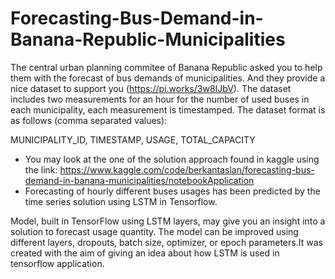 # Forecasting-Bus-Demand-in-Banana-Republic-Municipalities
The central urban planning commitee of Banana Republic asked you to help them with the forecast of bus demands of municipalities. And they provide a nice dataset to support you (https://pi.works/3w8IJbV).
The dataset includes two measurements for an hour for the number of used buses in each municipality, each measurement is timestamped. The dataset format is as follows (comma separated values):

MUNICIPALITY_ID, TIMESTAMP, USAGE, TOTAL_CAPACITY
- You may look at the one of the solution approach found in kaggle using the link: https://www.kaggle.com/code/berkantaslan/forecasting-bus-demand-in-banana-municipalities/notebookApplication 
- Forecasting of hourly different buses usages has been predicted by the time series solution using LSTM in Tensorflow.

Model, built in TensorFlow using LSTM layers, may give you an insight into a solution to forecast usage quantity.
The model can be improved using different layers, dropouts, batch size, optimizer, or epoch parameters.It was created with the aim of giving an idea about how LSTM is used in tensorflow application.
